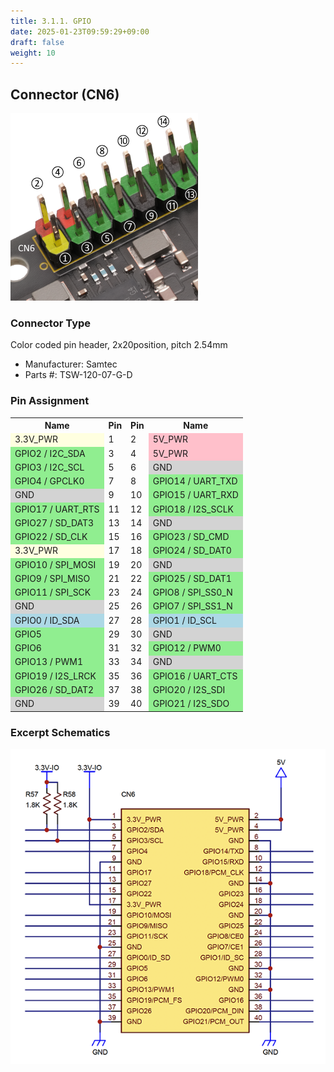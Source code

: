 ```yaml
---
title: 3.1.1. GPIO
date: 2025-01-23T09:59:29+09:00
draft: false
weight: 10
---
```

## Connector (CN6) #

![Connector_GPIO](images/GPIO_300x300p.png)

### Connector Type
Color coded pin header, 2x20position, pitch 2.54mm
* Manufacturer: Samtec
* Parts #: TSW-120-07-G-D

### Pin Assignment

<table>

<tr>
    <th class="table_name_left">Name</th>
    <th class="table_pin">Pin</th>
    <th class="table_pin">Pin</th><th class="table_name_right">Name</th>
</tr>

<tr>
    <td class="table_name_left" style="background-color: lightyellow;">3.3V_PWR</td>
    <td class="table_pin">1</td>
    <td class="table_pin">2</td>
    <td class="table_name_right" style="background-color: pink">5V_PWR</td>
</tr>

<tr>
    <td class="table_name_left" style="background-color: lightgreen;">GPIO2 / I2C_SDA</td>
    <td class="table_pin">3</td>
    <td class="table_pin">4</td>
    <td class="table_name_right" style="background-color: pink">5V_PWR</td>
</tr>

<tr>
    <td class="table_name_left" style="background-color: lightgreen;">GPIO3 / I2C_SCL</td>
    <td class="table_pin">5</td>
    <td class="table_pin">6</td>
    <td class="table_name_right" style="background-color: lightgrey">GND</td>
</tr>

<tr>
    <td class="table_name_left" style="background-color: lightgreen;">GPIO4 / GPCLK0</td>
    <td class="table_pin">7</td>
    <td class="table_pin">8</td>
    <td class="table_name_right" style="background-color: lightgreen">GPIO14 / UART_TXD</td>
</tr>

<tr>
    <td class="table_name_left" style="background-color: lightgray;">GND</td>
    <td class="table_pin">9</td>
    <td class="table_pin">10</td>
    <td class="table_name_right" style="background-color: lightgreen">GPIO15 / UART_RXD</td>
</tr>

<tr>
    <td class="table_name_left" style="background-color: lightgreen;">GPIO17 / UART_RTS</td>
    <td class="table_pin">11</td>
    <td class="table_pin">12</td>
    <td class="table_name_right" style="background-color: lightgreen">GPIO18 / I2S_SCLK</td>
</tr>

<tr>
    <td class="table_name_left" style="background-color: lightgreen;">GPIO27 / SD_DAT3</td>
    <td class="table_pin">13</td>
    <td class="table_pin">14</td>
    <td class="table_name_right" style="background-color: lightgrey">GND</td>
</tr>

<tr>
    <td class="table_name_left" style="background-color: lightgreen;">GPIO22 / SD_CLK</td>
    <td class="table_pin">15</td>
    <td class="table_pin">16</td>
    <td class="table_name_right" style="background-color: lightgreen">GPIO23 / SD_CMD</td>
</tr>

<tr>
    <td class="table_name_left" style="background-color: lightyellow;">3.3V_PWR</td>
    <td class="table_pin">17</td>
    <td class="table_pin">18</td>
    <td class="table_name_right" style="background-color: lightgreen">GPIO24 / SD_DAT0</td>
</tr>

<tr>
    <td class="table_name_left" style="background-color: lightgreen;">GPIO10 / SPI_MOSI</td>
    <td class="table_pin">19</td>
    <td class="table_pin">20</td>
    <td class="table_name_right" style="background-color: lightgrey">GND</td>
</tr>

<tr>
    <td class="table_name_left" style="background-color: lightgreen;">GPIO9 / SPI_MISO</td>
    <td class="table_pin">21</td>
    <td class="table_pin">22</td>
    <td class="table_name_right" style="background-color: lightgreen">GPIO25 / SD_DAT1</td>
</tr>

<tr>
    <td class="table_name_left" style="background-color: lightgreen;">GPIO11 / SPI_SCK</td>
    <td class="table_pin">23</td>
    <td class="table_pin">24</td>
    <td class="table_name_right" style="background-color: lightgreen">GPIO8 / SPI_SS0_N</td>
</tr>

<tr>
    <td class="table_name_left" style="background-color: lightgray;">GND</td>
    <td class="table_pin">25</td>
    <td class="table_pin">26</td>
    <td class="table_name_right" style="background-color: lightgreen">GPIO7 / SPI_SS1_N</td>
</tr>

<tr>
    <td class="table_name_left" style="background-color: lightblue;">GPIO0 / ID_SDA</td>
    <td class="table_pin">27</td>
    <td class="table_pin">28</td>
    <td class="table_name_right" style="background-color: lightblue">GPIO1 / ID_SCL</td>
</tr>

<tr>
    <td class="table_name_left" style="background-color: lightgreen;">GPIO5</td>
    <td class="table_pin">29</td>
    <td class="table_pin">30</td>
    <td class="table_name_right" style="background-color: lightgrey">GND</td>
</tr>

<tr>
    <td class="table_name_left" style="background-color: lightgreen;">GPIO6</td>
    <td class="table_pin">31</td>
    <td class="table_pin">32</td>
    <td class="table_name_right" style="background-color: lightgreen">GPIO12 / PWM0</td>
</tr>

<tr>
    <td class="table_name_left" style="background-color: lightgreen;">GPIO13 / PWM1</td>
    <td class="table_pin">33</td>
    <td class="table_pin">34</td>
    <td class="table_name_right" style="background-color: lightgrey">GND</td>
</tr>

<tr>
    <td class="table_name_left" style="background-color: lightgreen;">GPIO19 / I2S_LRCK</td>
    <td class="table_pin">35</td>
    <td class="table_pin">36</td>
    <td class="table_name_right" style="background-color: lightgreen">GPIO16 / UART_CTS</td>
</tr>

<tr>
    <td class="table_name_left" style="background-color: lightgreen;">GPIO26 / SD_DAT2</td>
    <td class="table_pin">37</td>
    <td class="table_pin">38</td>
    <td class="table_name_right" style="background-color: lightgreen">GPIO20 / I2S_SDI</td>
</tr>

<tr>
    <td class="table_name_left" style="background-color: lightgray;">GND</td>
    <td class="table_pin">39</td>
    <td class="table_pin">40</td>
    <td class="table_name_right" style="background-color: lightgreen">GPIO21 / I2S_SDO</td>
</tr>

</table>

### Excerpt Schematics

![Connector_GPIO](images/GPIO_ExcerptSchematics.png)

